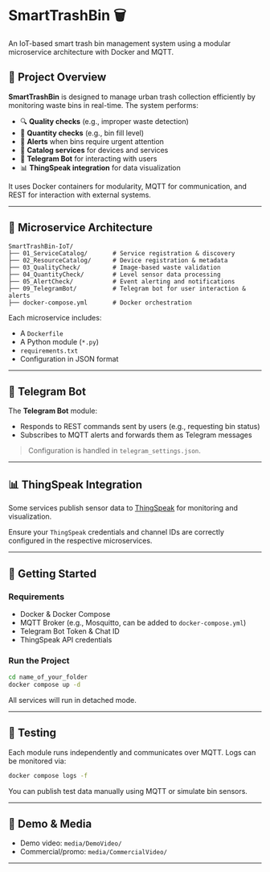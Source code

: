 
# SmartTrashBin 🗑️

An IoT-based smart trash bin management system using a modular microservice architecture with Docker and MQTT.

## 📌 Project Overview

**SmartTrashBin** is designed to manage urban trash collection efficiently by monitoring waste bins in real-time. The system performs:

- 🔍 **Quality checks** (e.g., improper waste detection)
- 📏 **Quantity checks** (e.g., bin fill level)
- 🚨 **Alerts** when bins require urgent attention
- 🔧 **Catalog services** for devices and services
- 📢 **Telegram Bot** for interacting with users
- 📊 **ThingSpeak integration** for data visualization

It uses Docker containers for modularity, MQTT for communication, and REST for interaction with external systems.

---

## 🧱 Microservice Architecture

```
SmartTrashBin-IoT/
├── 01_ServiceCatalog/       # Service registration & discovery
├── 02_ResourceCatalog/      # Device registration & metadata
├── 03_QualityCheck/         # Image-based waste validation
├── 04_QuantityCheck/        # Level sensor data processing
├── 05_AlertCheck/           # Event alerting and notifications
├── 09_TelegramBot/          # Telegram bot for user interaction & alerts
├── docker-compose.yml       # Docker orchestration
```

Each microservice includes:
- A `Dockerfile`
- A Python module (`*.py`)
- `requirements.txt`
- Configuration in JSON format

---

## 💬 Telegram Bot

The **Telegram Bot** module:
- Responds to REST commands sent by users (e.g., requesting bin status)
- Subscribes to MQTT alerts and forwards them as Telegram messages

> Configuration is handled in `telegram_settings.json`.

---

## 📊 ThingSpeak Integration

Some services publish sensor data to [ThingSpeak](https://thingspeak.com/) for monitoring and visualization.

Ensure your `ThingSpeak` credentials and channel IDs are correctly configured in the respective microservices.

---

## 🚀 Getting Started

### Requirements
- Docker & Docker Compose
- MQTT Broker (e.g., Mosquitto, can be added to `docker-compose.yml`)
- Telegram Bot Token & Chat ID
- ThingSpeak API credentials

### Run the Project

```bash
cd name_of_your_folder
docker compose up -d
```

All services will run in detached mode.

---

## 🧪 Testing

Each module runs independently and communicates over MQTT. Logs can be monitored via:

```bash
docker compose logs -f
```

You can publish test data manually using MQTT or simulate bin sensors.

---

## 🎥 Demo & Media

- Demo video: `media/DemoVideo/`
- Commercial/promo: `media/CommercialVideo/`

---
